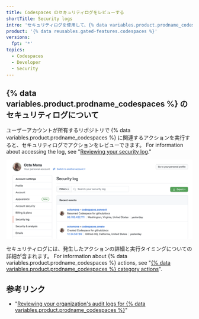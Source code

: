 ```yaml
---
title: Codespaces のセキュリティログをレビューする
shortTitle: Security logs
intro: 'セキュリティログを使用して、{% data variables.product.prodname_codespaces %} に関連するすべてのアクションをレビューできます。'
product: '{% data reusables.gated-features.codespaces %}'
versions:
  fpt: '*'
topics:
  - Codespaces
  - Developer
  - Security
---
```


 

## {% data variables.product.prodname_codespaces %} のセキュリティログについて

ユーザーアカウントが所有するリポジトリで {% data variables.product.prodname_codespaces %} に関連するアクションを実行すると、セキュリティログでアクションをレビューできます。 For information about accessing the log, see "[Reviewing your security log](/github/authenticating-to-github/reviewing-your-security-log#accessing-your-security-log)."

![Codespaces 情報を含むセキュリティログ](/assets/images/help/settings/codespaces-audit-log.png)

セキュリティログには、発生したアクションの詳細と実行タイミングについての詳細が含まれます。 For information about {% data variables.product.prodname_codespaces %} actions, see "[{% data variables.product.prodname_codespaces %} category actions](/github/authenticating-to-github/reviewing-your-security-log#codespaces-category-actions)".

## 参考リンク

- "[Reviewing your organization's audit logs for {% data variables.product.prodname_codespaces %}](/codespaces/managing-codespaces-for-your-organization/reviewing-your-organizations-audit-logs-for-codespaces)"
